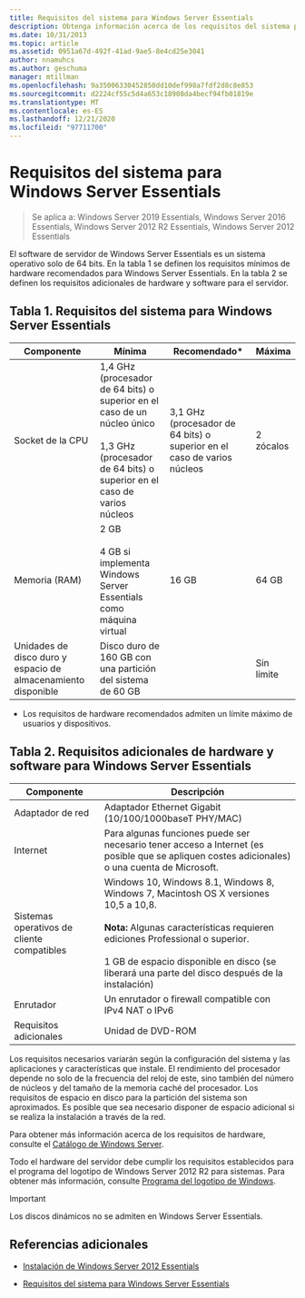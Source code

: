 ```yaml
---
title: Requisitos del sistema para Windows Server Essentials
description: Obtenga información acerca de los requisitos del sistema para Windows Server Essentials.
ms.date: 10/31/2013
ms.topic: article
ms.assetid: 0951a67d-492f-41ad-9ae5-8e4cd25e3041
author: nnamuhcs
ms.author: geschuma
manager: mtillman
ms.openlocfilehash: 9a35006330452850dd10def998a7fdf2d8c8e853
ms.sourcegitcommit: d2224cf55c5d4a653c18908da4becf94fb01819e
ms.translationtype: MT
ms.contentlocale: es-ES
ms.lasthandoff: 12/21/2020
ms.locfileid: "97711700"
---
```

# <a name="system-requirements-for-windows-server-essentials"></a>Requisitos del sistema para Windows Server Essentials

>Se aplica a: Windows Server 2019 Essentials, Windows Server 2016 Essentials, Windows Server 2012 R2 Essentials, Windows Server 2012 Essentials

  El software de servidor de Windows Server Essentials es un sistema operativo solo de 64 bits. En la tabla 1 se definen los requisitos mínimos de hardware recomendados para Windows Server Essentials. En la tabla 2 se definen los requisitos adicionales de hardware y software para el servidor.


## <a name="table-1-system-requirements-for-windows-server-essentials"></a>Tabla 1. Requisitos del sistema para Windows Server Essentials

|Componente|Mínima|Recomendado*|Máxima|
|---------------|-------------|-------------------|-------------|
|Socket de la CPU|1,4 GHz (procesador de 64 bits) o superior en el caso de un núcleo único<br /><br /> 1,3 GHz (procesador de 64 bits) o superior en el caso de varios núcleos|3,1 GHz (procesador de 64 bits) o superior en el caso de varios núcleos|2 zócalos|
|Memoria (RAM)|2 GB<br /><br /> 4 GB si implementa Windows Server Essentials como máquina virtual|16 GB|64 GB|
|Unidades de disco duro y espacio de almacenamiento disponible|Disco duro de 160 GB con una partición del sistema de 60 GB||Sin límite|

 * Los requisitos de hardware recomendados admiten un límite máximo de usuarios y dispositivos.

## <a name="table-2-additional-hardware-and-software-requirements-for-windows-server-essentials"></a>Tabla 2. Requisitos adicionales de hardware y software para Windows Server Essentials

|Componente|Descripción|
|---------------|-----------------|
|Adaptador de red|Adaptador Ethernet Gigabit (10/100/1000baseT PHY/MAC)|
|Internet|Para algunas funciones puede ser necesario tener acceso a Internet (es posible que se apliquen costes adicionales) o una cuenta de Microsoft.|
|Sistemas operativos de cliente compatibles| Windows 10, Windows 8.1, Windows 8, Windows 7, Macintosh OS X versiones 10,5 a 10,8.<br /><br /> **Nota:** Algunas características requieren ediciones Professional o superior.<br /><br /> 1 GB de espacio disponible en disco (se liberará una parte del disco después de la instalación)|
|Enrutador|Un enrutador o firewall compatible con IPv4 NAT o IPv6|
|Requisitos adicionales|Unidad de DVD-ROM|

 Los requisitos necesarios variarán según la configuración del sistema y las aplicaciones y características que instale. El rendimiento del procesador depende no solo de la frecuencia del reloj de este, sino también del número de núcleos y del tamaño de la memoria caché del procesador. Los requisitos de espacio en disco para la partición del sistema son aproximados. Es posible que sea necesario disponer de espacio adicional si se realiza la instalación a través de la red.

 Para obtener más información acerca de los requisitos de hardware, consulte el [Catálogo de Windows Server](https://www.windowsservercatalog.com/).

 Todo el hardware del servidor debe cumplir los requisitos establecidos para el programa del logotipo de Windows Server 2012 R2 para sistemas. Para obtener más información, consulte [Programa del logotipo de Windows](/previous-versions/windows/hardware/hck/dn641155(v=vs.85)).

> [!IMPORTANT]
> Los discos dinámicos no se admiten en Windows Server Essentials.

## <a name="additional-references"></a>Referencias adicionales

-   [Instalación de Windows Server 2012 Essentials](../install/Install-Windows-Server-Essentials.md)

-   [Requisitos del sistema para Windows Server Essentials](system-requirements.md)